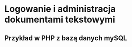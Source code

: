 <h1>Logowanie i administracja dokumentami tekstowymi</h1>
<h2>Przykład w PHP z bazą danych mySQL</h2>